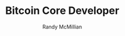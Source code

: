 ---
title: Bitcoin Core Developer
author: Randy McMillian
description: Anything related to Bitcoin
image: "instructors/randy.jpg"
link: "https://github.com"
navigation: true
---